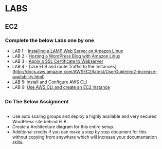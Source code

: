 # LABS

## EC2

### Complete the below Labs one by one

* LAB 1 - [Installing a LAMP Web Server on Amazon Linux](http://docs.aws.amazon.com/AWSEC2/latest/UserGuide/install-LAMP.html) 
* LAB 2 - [Hosting a WordPress Blog with Amazon Linux](http://docs.aws.amazon.com/AWSEC2/latest/UserGuide/hosting-wordpress.html) 
* LAB 3 - [Apply a SSL Certificate to Webserver](http://docs.aws.amazon.com/AWSEC2/latest/UserGuide/SSL-on-an-instance.html) 
* LAB 4 - [Use ELB and route Traffic to the Instances] (http://docs.aws.amazon.com/AWSEC2/latest/UserGuide/ec2-increase-availability.html) 
* LAB 5: [Install and Configure AWS CLI](http://docs.aws.amazon.com/cli/latest/userguide/installing.html)
* LAB 6: [Use AWS CLI and create an EC2 Instance](http://docs.aws.amazon.com/cli/latest/reference/ec2/)
##

### Do The Below Assignment
##

* Use auto scaling groups and deploy a highly available and very secured WordPress site behind ELB.
* Create a Architecture diagram for this entire setup. 
* Additional credits if you can make a step by step document for this without copying from anywhere which will increase your documentation skills.

##
